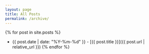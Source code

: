 ```yaml
---
layout: page
title: All Posts
permalink: /archive/
---
```


{% for post in site.posts %}
  * {{ post.date | date: "%Y-%m-%d" }} - [{{ post.title }}]({{ post.url | relative_url }})
{% endfor %}
